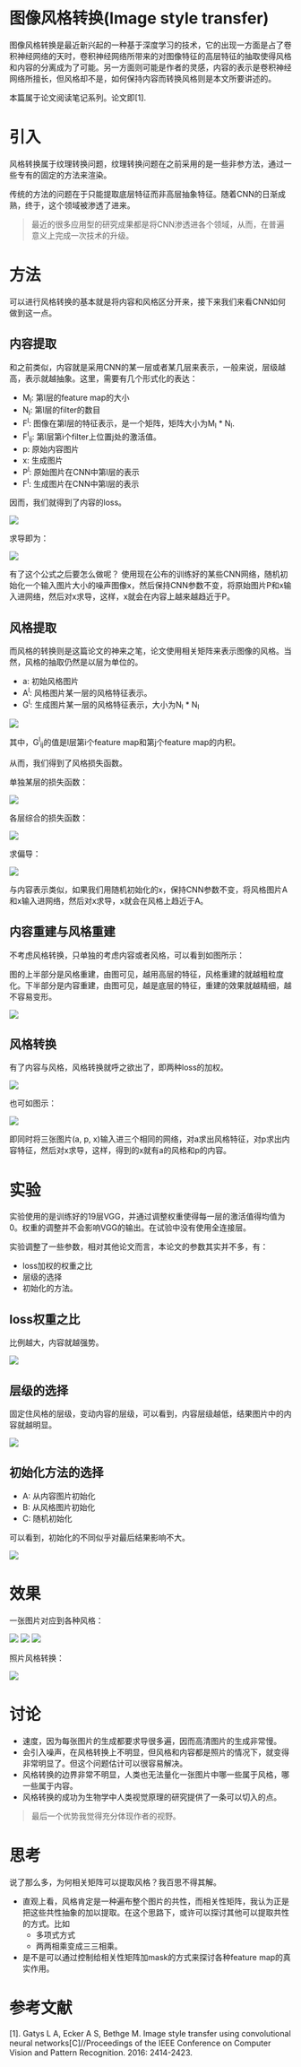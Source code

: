# 图像风格转换(Image style transfer)

图像风格转换是最近新兴起的一种基于深度学习的技术，它的出现一方面是占了卷积神经网络的天时，卷积神经网络所带来的对图像特征的高层特征的抽取使得风格和内容的分离成为了可能。另一方面则可能是作者的灵感，内容的表示是卷积神经网络所擅长，但风格却不是，如何保持内容而转换风格则是本文所要讲述的。

本篇属于论文阅读笔记系列。论文即[1].

# 引入

风格转换属于纹理转换问题，纹理转换问题在之前采用的是一些非参方法，通过一些专有的固定的方法来渲染。

传统的方法的问题在于只能提取底层特征而非高层抽象特征。随着CNN的日渐成熟，终于，这个领域被渗透了进来。

> 最近的很多应用型的研究成果都是将CNN渗透进各个领域，从而，在普遍意义上完成一次技术的升级。


# 方法

可以进行风格转换的基本就是将内容和风格区分开来，接下来我们来看CNN如何做到这一点。

## 内容提取

和之前类似，内容就是采用CNN的某一层或者某几层来表示，一般来说，层级越高，表示就越抽象。这里，需要有几个形式化的表达：

- M<sub>l</sub>: 第l层的feature map的大小
- N<sub>l</sub>: 第l层的filter的数目
- F<sup>l</sup>: 图像在第l层的特征表示，是一个矩阵，矩阵大小为M<sub>l</sub> * N<sub>l</sub>.
- F<sup>l</sup><sub>ij</sub>: 第l层第i个filter上位置j处的激活值。
- p: 原始内容图片
- x: 生成图片
- P<sup>l</sup>: 原始图片在CNN中第l层的表示
- F<sup>l</sup>: 生成图片在CNN中第l层的表示

因而，我们就得到了内容的loss。

![](./1.png)

求导即为：

![](./2.png)

有了这个公式之后要怎么做呢？ 使用现在公布的训练好的某些CNN网络，随机初始化一个输入图片大小的噪声图像x，然后保持CNN参数不变，将原始图片P和x输入进网络，然后对x求导，这样，x就会在内容上越来越趋近于P。

## 风格提取

而风格的转换则是这篇论文的神来之笔，论文使用相关矩阵来表示图像的风格。当然，风格的抽取仍然是以层为单位的。

- a: 初始风格图片
- A<sup>l</sup>: 风格图片某一层的风格特征表示。
- G<sup>l</sup>: 生成图片某一层的风格特征表示，大小为N<sub>l</sub> * N<sub>l</sub>

![](./3.png)

其中，G<sup>l</sup><sub>ij</sub>的值是l层第i个feature map和第j个feature map的内积。

从而，我们得到了风格损失函数。

单独某层的损失函数：

![](./4.png)

各层综合的损失函数：

![](./5.png)

求偏导：

![](./6.png)

与内容表示类似，如果我们用随机初始化的x，保持CNN参数不变，将风格图片A和x输入进网络，然后对x求导，x就会在风格上趋近于A。

## 内容重建与风格重建

不考虑风格转换，只单独的考虑内容或者风格，可以看到如图所示：

图的上半部分是风格重建，由图可见，越用高层的特征，风格重建的就越粗粒度化。下半部分是内容重建，由图可见，越是底层的特征，重建的效果就越精细，越不容易变形。

![](./7.png)

## 风格转换

有了内容与风格，风格转换就呼之欲出了，即两种loss的加权。

![](./9.png)

也可如图示：

![](./8.png)

即同时将三张图片(a, p, x)输入进三个相同的网络，对a求出风格特征，对p求出内容特征，然后对x求导，这样，得到的x就有a的风格和p的内容。

# 实验

实验使用的是训练好的19层VGG，并通过调整权重使得每一层的激活值得均值为0。权重的调整并不会影响VGG的输出。在试验中没有使用全连接层。

实验调整了一些参数，相对其他论文而言，本论文的参数其实并不多，有：

- loss加权的权重之比
- 层级的选择
- 初始化的方法。

## loss权重之比

比例越大，内容就越强势。

![](./14.png)

## 层级的选择

固定住风格的层级，变动内容的层级，可以看到，内容层级越低，结果图片中的内容就越明显。

![](./15.png)

## 初始化方法的选择

- A: 从内容图片初始化
- B: 从风格图片初始化
- C: 随机初始化

可以看到，初始化的不同似乎对最后结果影响不大。

![](./16.png)

# 效果

一张图片对应到各种风格：

![](./10.png)
![](./11.png)
![](./12.png)

照片风格转换：

![](./13.png)

# 讨论

- 速度，因为每张图片的生成都要求导很多遍，因而高清图片的生成非常慢。
- 会引入噪声，在风格转换上不明显，但风格和内容都是照片的情况下，就变得非常明显了。但这个问题估计可以很容易解决。
- 风格转换的边界非常不明显，人类也无法量化一张图片中哪一些属于风格，哪一些属于内容。
- 风格转换的成功为生物学中人类视觉原理的研究提供了一条可以切入的点。

> 最后一个优势我觉得充分体现作者的视野。

# 思考

说了那么多，为何相关矩阵可以提取风格？我百思不得其解。

- 直观上看，风格肯定是一种遍布整个图片的共性，而相关性矩阵，我认为正是把这些共性抽象的加以提取。在这个思路下，或许可以探讨其他可以提取共性的方式。比如
	- 多项式方式
	- 两两相乘变成三三相乘。
- 是不是可以通过控制给相关性矩阵加mask的方式来探讨各种feature map的真实作用。




# 参考文献

[1]. Gatys L A, Ecker A S, Bethge M. Image style transfer using convolutional neural networks[C]//Proceedings of the IEEE Conference on Computer Vision and Pattern Recognition. 2016: 2414-2423.
